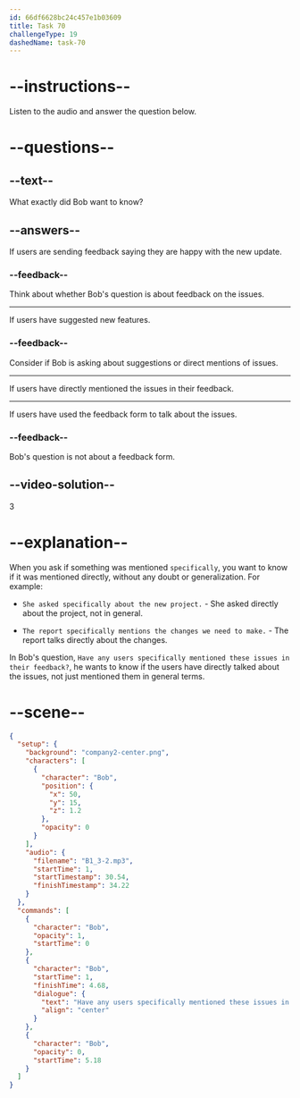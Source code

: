 ```yaml
---
id: 66df6628bc24c457e1b03609
title: Task 70
challengeType: 19
dashedName: task-70
---
```

<!--
AUDIO REFERENCE:
Bob: Have any users specifically mentioned these issues in their feedback?
-->

# --instructions--

Listen to the audio and answer the question below.

# --questions--

## --text--

What exactly did Bob want to know?

## --answers--

If users are sending feedback saying they are happy with the new update.

### --feedback--

Think about whether Bob's question is about feedback on the issues.

---

If users have suggested new features.

### --feedback--

Consider if Bob is asking about suggestions or direct mentions of issues.

---

If users have directly mentioned the issues in their feedback.

---

If users have used the feedback form to talk about the issues.

### --feedback--

Bob's question is not about a feedback form.

## --video-solution--

3

# --explanation--

When you ask if something was mentioned `specifically`, you want to know if it was mentioned directly, without any doubt or generalization. For example:

- `She asked specifically about the new project.` - She asked directly about the project, not in general.

- `The report specifically mentions the changes we need to make.` - The report talks directly about the changes.

In Bob's question, `Have any users specifically mentioned these issues in their feedback?`, he wants to know if the users have directly talked about the issues, not just mentioned them in general terms.

# --scene--

```json
{
  "setup": {
    "background": "company2-center.png",
    "characters": [
      {
        "character": "Bob",
        "position": {
          "x": 50,
          "y": 15,
          "z": 1.2
        },
        "opacity": 0
      }
    ],
    "audio": {
      "filename": "B1_3-2.mp3",
      "startTime": 1,
      "startTimestamp": 30.54,
      "finishTimestamp": 34.22
    }
  },
  "commands": [
    {
      "character": "Bob",
      "opacity": 1,
      "startTime": 0
    },
    {
      "character": "Bob",
      "startTime": 1,
      "finishTime": 4.68,
      "dialogue": {
        "text": "Have any users specifically mentioned these issues in their feedback?",
        "align": "center"
      }
    },
    {
      "character": "Bob",
      "opacity": 0,
      "startTime": 5.18
    }
  ]
}
```
